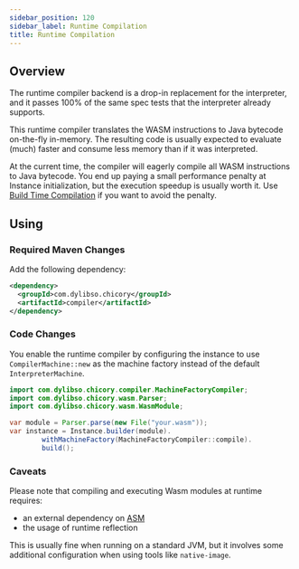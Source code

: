 ```yaml
---
sidebar_position: 120
sidebar_label: Runtime Compilation
title: Runtime Compilation
---
```

## Overview

The runtime compiler backend is a drop-in replacement for the interpreter, and it passes 100% of the same
spec tests that the interpreter already supports.

This runtime compiler translates the WASM instructions to Java bytecode on-the-fly in-memory.
The resulting code is usually expected to evaluate (much) faster and consume less memory than if it 
was interpreted.

At the current time, the compiler will eagerly compile all WASM instructions to Java bytecode.  You end up
paying a small performance penalty at Instance initialization, but the execution speedup
is usually worth it.  Use [Build Time Compilation](./build-time-compiler.md) if you want to avoid the penalty.

## Using

### Required Maven Changes

Add the following dependency:

```xml
<dependency>
  <groupId>com.dylibso.chicory</groupId>
  <artifactId>compiler</artifactId>
</dependency>
```

### Code Changes

You enable the runtime compiler by configuring the instance to use `CompilerMachine::new` as the machine factory instead 
of the default `InterpreterMachine`.

<!--
```java
//DEPS com.dylibso.chicory:docs-lib:999-SNAPSHOT
//DEPS com.dylibso.chicory:compiler:999-SNAPSHOT

import com.dylibso.chicory.wasm.Parser;
import com.dylibso.chicory.runtime.Instance;
docs.FileOps.copyFromWasmCorpus("count_vowels.rs.wasm", "your.wasm");
```
-->

```java
import com.dylibso.chicory.compiler.MachineFactoryCompiler;
import com.dylibso.chicory.wasm.Parser;
import com.dylibso.chicory.wasm.WasmModule;

var module = Parser.parse(new File("your.wasm"));
var instance = Instance.builder(module).
        withMachineFactory(MachineFactoryCompiler::compile).
        build();
```

### Caveats 

Please note that compiling and executing Wasm modules at runtime requires:
- an external dependency on [ASM](https://asm.ow2.io/)
- the usage of runtime reflection

This is usually fine when running on a standard JVM, but it involves some additional configuration when using tools like `native-image`.

<!--
```java
docs.FileOps.writeResult("docs/usage", "runtime-compiler.md.result", "empty");
```
-->
